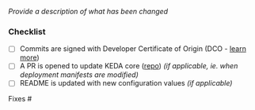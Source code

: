 <!-- Thank you for contributing!

     Read more about how you can contribute in our contribution guide:
     https://github.com/kedacore/charts/blob/master/CONTRIBUTING.md
-->

_Provide a description of what has been changed_

### Checklist

- [ ] Commits are signed with Developer Certificate of Origin (DCO - [learn more](https://github.com/kedacore/charts/blob/master/CONTRIBUTING.md#developer-certificate-of-origin-signing-your-work))
- [ ] A PR is opened to update KEDA core ([repo](https://github.com/kedacore/keda)) *(if applicable, ie. when deployment manifests are modified)*
- [ ] README is updated with new configuration values *(if applicable)*

Fixes #
